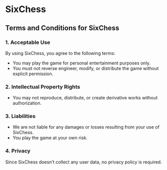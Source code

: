# SixChess

## Terms and Conditions for SixChess
### 1. Acceptable Use
By using SixChess, you agree to the following terms:
- You may play the game for personal entertainment purposes only.
- You must not reverse engineer, modify, or distribute the game without explicit permission.
### 2. Intellectual Property Rights
- You may not reproduce, distribute, or create derivative works without authorization.
### 3. Liabilities
- We are not liable for any damages or losses resulting from your use of SixChess.
- You play the game at your own risk.
### 4. Privacy
Since SixChess doesn’t collect any user data, no privacy policy is required.
